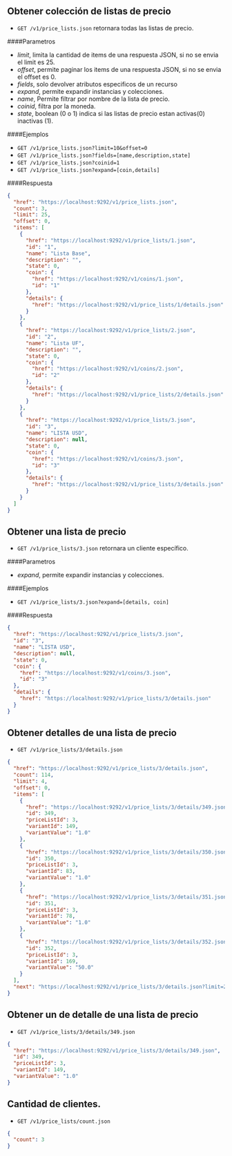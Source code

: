 Obtener colección de listas de precio
-------------------------------------

* `GET /v1/price_lists.json` retornara todas las listas de precio.

####Parametros

- *limit*, limita la cantidad de items de una respuesta JSON, si no se envia el limit es 25.
- *offset*, permite paginar los items de una respuesta JSON, si no se envia el offset es 0.
- *fields*, solo devolver atributos especificos de un recurso
- *expand*, permite expandir instancias y colecciones.
- *name*, Permite filtrar por nombre de la lista de precio.
- *coinid*, filtra por la moneda.
- *state*, boolean (0 o 1) indica si las listas de precio estan activas(0) inactivas (1).

####Ejemplos

* `GET /v1/price_lists.json?limit=10&offset=0`
* `GET /v1/price_lists.json?fields=[name,description,state]`
* `GET /v1/price_lists.json?coinid=1`
* `GET /v1/price_lists.json?expand=[coin,details]`

####Respuesta
```json
{
  "href": "https://localhost:9292/v1/price_lists.json",
  "count": 3,
  "limit": 25,
  "offset": 0,
  "items": [
    {
      "href": "https://localhost:9292/v1/price_lists/1.json",
      "id": "1",
      "name": "Lista Base",
      "description": "",
      "state": 0,
      "coin": {
        "href": "https://localhost:9292/v1/coins/1.json",
        "id": "1"
      },
      "details": {
        "href": "https://localhost:9292/v1/price_lists/1/details.json"
      }
    },
    {
      "href": "https://localhost:9292/v1/price_lists/2.json",
      "id": "2",
      "name": "Lista UF",
      "description": "",
      "state": 0,
      "coin": {
        "href": "https://localhost:9292/v1/coins/2.json",
        "id": "2"
      },
      "details": {
        "href": "https://localhost:9292/v1/price_lists/2/details.json"
      }
    },
    {
      "href": "https://localhost:9292/v1/price_lists/3.json",
      "id": "3",
      "name": "LISTA USD",
      "description": null,
      "state": 0,
      "coin": {
        "href": "https://localhost:9292/v1/coins/3.json",
        "id": "3"
      },
      "details": {
        "href": "https://localhost:9292/v1/price_lists/3/details.json"
      }
    }
  ]
}
```
Obtener una lista de precio
---------------------------

* `GET /v1/price_lists/3.json` retornara un cliente específico.

####Parametros

- *expand*, permite expandir instancias y colecciones.

####Ejemplos

* `GET /v1/price_lists/3.json?expand=[details, coin]`

####Respuesta
```json
{
  "href": "https://localhost:9292/v1/price_lists/3.json",
  "id": "3",
  "name": "LISTA USD",
  "description": null,
  "state": 0,
  "coin": {
    "href": "https://localhost:9292/v1/coins/3.json",
    "id": "3"
  },
  "details": {
    "href": "https://localhost:9292/v1/price_lists/3/details.json"
  }
}
```
Obtener detalles de una lista de precio
---------------------------------------

* `GET /v1/price_lists/3/details.json`
```json
{
  "href": "https://localhost:9292/v1/price_lists/3/details.json",
  "count": 114,
  "limit": 4,
  "offset": 0,
  "items": [
    {
      "href": "https://localhost:9292/v1/price_lists/3/details/349.json",
      "id": 349,
      "priceListId": 3,
      "variantId": 149,
      "variantValue": "1.0"
    },
    {
      "href": "https://localhost:9292/v1/price_lists/3/details/350.json",
      "id": 350,
      "priceListId": 3,
      "variantId": 83,
      "variantValue": "1.0"
    },
    {
      "href": "https://localhost:9292/v1/price_lists/3/details/351.json",
      "id": 351,
      "priceListId": 3,
      "variantId": 78,
      "variantValue": "1.0"
    },
    {
      "href": "https://localhost:9292/v1/price_lists/3/details/352.json",
      "id": 352,
      "priceListId": 3,
      "variantId": 169,
      "variantValue": "50.0"
    }
  ],
  "next": "https://localhost:9292/v1/price_lists/3/details.json?limit=25\u0026offset=25"
}
```
Obtener un de detalle de una lista de precio
--------------------------------------------

* `GET /v1/price_lists/3/details/349.json`
```json
{
  "href": "https://localhost:9292/v1/price_lists/3/details/349.json",
  "id": 349,
  "priceListId": 3,
  "variantId": 149,
  "variantValue": "1.0"
}
```
Cantidad de clientes.
-----------------------------

* `GET /v1/price_lists/count.json`
```json
{
  "count": 3
}
```